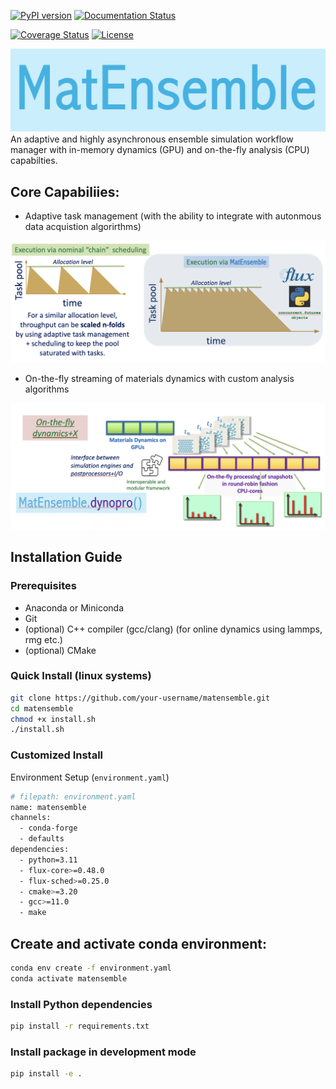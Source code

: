 


[![PyPI version](https://badge.fury.io/py/matensemble.svg)](https://badge.fury.io/py/matensemble)
[![Documentation Status](https://readthedocs.org/projects/matensemble/badge/?version=latest)](https://matensemble.readthedocs.io/en/latest/?badge=latest)
<!-- [![Build Status](https://github.com/username/matensemble/workflows/Build/badge.svg)](https://github.com/username/matensemble/actions) -->
[![Coverage Status](https://coveralls.io/repos/github/username/matensemble/badge.svg?branch=main)](https://coveralls.io/github/username/matensemble?branch=main)
[![License](https://img.shields.io/badge/License-BSD%203--Clause-blue.svg)](https://opensource.org/licenses/BSD-3-Clause)

 <img src="images/Logo-Matensemble.png" alt="MatEnsemble Logo" width="800"/>
An adaptive and highly asynchronous ensemble simulation workflow manager
 with in-memory dynamics (GPU) and on-the-fly analysis (CPU) capabilties.

## Core Capabiliies:
- Adaptive task management (with the ability to integrate with autonmous data acquistion algorirthms)
 <img src="images/Cap_1_adaptive_task_management.png" alt="Adaptive-task-management" width="600"/>

- On-the-fly streaming of materials dynamics with custom analysis algorithms
 <img src="images/Cap_2_dynopro.png" alt="on-the-fly dynamics" width="600"/>

## Installation Guide

### Prerequisites
- Anaconda or Miniconda
- Git
- (optional) C++ compiler (gcc/clang) (for online dynamics using lammps, rmg etc.)
- (optional) CMake

### Quick Install (linux systems)
```bash
git clone https://github.com/your-username/matensemble.git
cd matensemble
chmod +x install.sh
./install.sh
```
### Customized Install
Environment Setup (`environment.yaml`)

```bash
# filepath: environment.yaml
name: matensemble
channels:
  - conda-forge
  - defaults
dependencies:
  - python=3.11
  - flux-core>=0.48.0
  - flux-sched>=0.25.0
  - cmake>=3.20
  - gcc>=11.0
  - make
  ```

## Create and activate conda environment:
```bash
conda env create -f environment.yaml
conda activate matensemble
```

### Install Python dependencies
```bash
pip install -r requirements.txt
```
### Install package in development mode
```bash
pip install -e .
```

